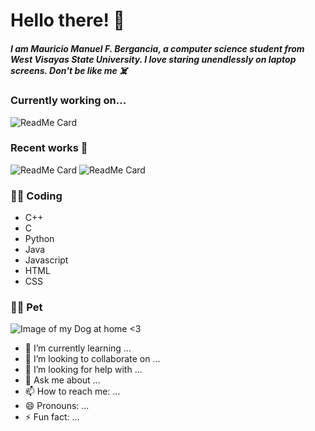 # **Hello there!** 👋



##### I am Mauricio Manuel F. Bergancia, a computer science student from West Visayas State University. I love staring unendlessly on laptop screens. **Don't be like me** ☠️



### Currently working on...

![ReadMe Card](https://github-readme-stats.vercel.app/api/pin/?username=Mauricio1408&repo=Intro-to-Artificial-Intelligence)  



### Recent works 🥳

![ReadMe Card](https://github-readme-stats.vercel.app/api/pin/?username=Mauricio1408&repo=CCS-221)     ![ReadMe Card](https://github-readme-stats.vercel.app/api/pin/?username=Mauricio1408&repo=CC-203)



### 🧑‍💻 Coding
- C++
- C
- Python
- Java
- Javascript
- HTML
- CSS

### :service_dog: Pet

![Image of my Dog at home <3](https://github.com/Mauricio1408/Mauricio1408/blob/main/Bingo%20Pic.jpg)




- 🌱 I’m currently learning ...
- 👯 I’m looking to collaborate on ...
- 🤔 I’m looking for help with ...
- 💬 Ask me about ...
- 📫 How to reach me: ...
- 😄 Pronouns: ...
- ⚡ Fun fact: ...

